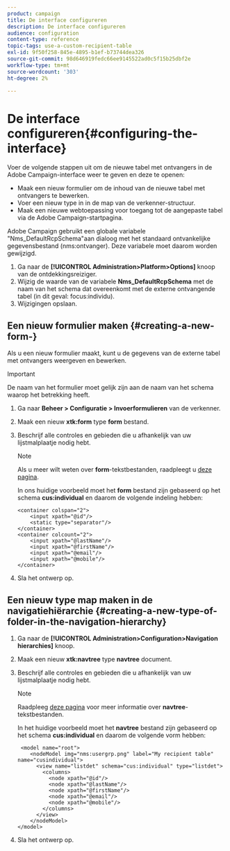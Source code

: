 ```yaml
---
product: campaign
title: De interface configureren
description: De interface configureren
audience: configuration
content-type: reference
topic-tags: use-a-custom-recipient-table
exl-id: 9f50f258-845e-4895-b1ef-b73744dea326
source-git-commit: 98d646919fedc66ee9145522ad0c5f15b25dbf2e
workflow-type: tm+mt
source-wordcount: '303'
ht-degree: 2%

---
```


# De interface configureren{#configuring-the-interface}

Voer de volgende stappen uit om de nieuwe tabel met ontvangers in de Adobe Campaign-interface weer te geven en deze te openen:

* Maak een nieuw formulier om de inhoud van de nieuwe tabel met ontvangers te bewerken.
* Voer een nieuw type in in de map van de verkenner-structuur.
* Maak een nieuwe webtoepassing voor toegang tot de aangepaste tabel via de Adobe Campaign-startpagina.

Adobe Campaign gebruikt een globale variabele &quot;Nms_DefaultRcpSchema&quot;aan dialoog met het standaard ontvankelijke gegevensbestand (nms:ontvanger). Deze variabele moet daarom worden gewijzigd.

1. Ga naar de **[!UICONTROL Administration>Platform>Options]** knoop van de ontdekkingsreiziger.
1. Wijzig de waarde van de variabele **Nms_DefaultRcpSchema** met de naam van het schema dat overeenkomt met de externe ontvangende tabel (in dit geval: focus:individu).
1. Wijzigingen opslaan.

## Een nieuw formulier maken {#creating-a-new-form-}

Als u een nieuw formulier maakt, kunt u de gegevens van de externe tabel met ontvangers weergeven en bewerken.

>[!IMPORTANT]
>
>De naam van het formulier moet gelijk zijn aan de naam van het schema waarop het betrekking heeft.

1. Ga naar **Beheer > Configuratie > Invoerformulieren** van de verkenner.
1. Maak een nieuw **xtk:form** type **form** bestand.
1. Beschrijf alle controles en gebieden die u afhankelijk van uw lijstmalplaatje nodig hebt.

   >[!NOTE]
   >
   >Als u meer wilt weten over **form**-tekstbestanden, raadpleegt u [deze pagina](../../configuration/using/identifying-a-form.md).

   In ons huidige voorbeeld moet het **form** bestand zijn gebaseerd op het schema **cus:individual** en daarom de volgende indeling hebben:

   ```
   <container colspan="2">
       <input xpath="@id"/>
       <static type="separator"/>
   </container>
   <container colcount="2">
       <input xpath="@lastName"/>
       <input xpath="@firstName"/>
       <input xpath="@email"/>
       <input xpath="@mobile"/>
   </container> 
   ```

1. Sla het ontwerp op.

## Een nieuw type map maken in de navigatiehiërarchie {#creating-a-new-type-of-folder-in-the-navigation-hierarchy}

1. Ga naar de **[!UICONTROL Administration>Configuration>Navigation hierarchies]** knoop.
1. Maak een nieuw **xtk:navtree** type **navtree** document.
1. Beschrijf alle controles en gebieden die u afhankelijk van uw lijstmalplaatje nodig hebt.

   >[!NOTE]
   >
   >Raadpleeg [deze pagina](../../platform/using/adobe-campaign-explorer.md#about-navigation-hierarchy) voor meer informatie over **navtree**-tekstbestanden.

   In het huidige voorbeeld moet het **navtree** bestand zijn gebaseerd op het schema **cus:individual** en daarom de volgende vorm hebben:

   ```
    <model name="root">
       <nodeModel img="nms:usergrp.png" label="My recipient table" name="cusindividual">
         <view name="listdet" schema="cus:individual" type="listdet">
           <columns>
             <node xpath="@id"/>
             <node xpath="@lastName"/>
             <node xpath="@firstName"/>
             <node xpath="@email"/>
             <node xpath="@mobile"/>
           </columns>
         </view>
       </nodeModel>
   </model>
   ```

1. Sla het ontwerp op.
